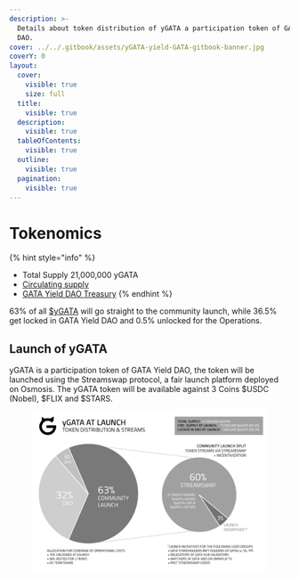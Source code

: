 ```yaml
---
description: >-
  Details about token distribution of yGATA a participation token of GATA Yield
  DAO.
cover: ../../.gitbook/assets/yGATA-yield-GATA-gitbook-banner.jpg
coverY: 0
layout:
  cover:
    visible: true
    size: full
  title:
    visible: true
  description:
    visible: true
  tableOfContents:
    visible: true
  outline:
    visible: true
  pagination:
    visible: true
---
```


# Tokenomics



{% hint style="info" %}
* Total Supply 21,000,000 yGATA
* [Circulating supply](https://gatahub.zone/ygata) &#x20;
* [GATA Yield DAO Treasury](https://daodao.zone/dao/omniflix19z3h463xmkz66vdq8tcpk986kvecjyqxy4ywtdzu4qqe2vjyz69sy0u32r/treasury)&#x20;
{% endhint %}

63% of all [$yGATA](https://x.com/search?q=%24yGATA\&src=cashtag_click) will go straight to the community launch, while 36.5% get locked in GATA Yield DAO  and 0.5% unlocked for the Operations.&#x20;

## Launch of yGATA

yGATA is a participation token of GATA Yield DAO, the token will be launched using the Streamswap protocol, a fair launch platform deployed on Osmosis. The yGATA token will be available against 3 Coins $USDC (Nobel), $FLIX and $STARS. &#x20;

<figure><img src="../../.gitbook/assets/image (8).png" alt=""><figcaption></figcaption></figure>
